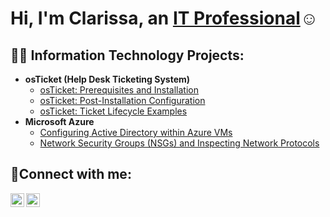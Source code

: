 <h1>Hi, I'm Clarissa, an <a href="https://linkedin.com/in/clarissa-ingraham-53602a18b/">IT Professional</a>☺</h1>

<h2>👨‍💻 Information Technology Projects:</h2>

- <b>osTicket (Help Desk Ticketing System)</b>
  - [osTicket: Prerequisites and Installation](https://github.com/ClarissaIngraham/osticket-prereqs)
  - [osTicket: Post-Installation Configuration](https://github.com/ClarissaIngraham/post-install-config)
  - [osTicket: Ticket Lifecycle Examples](https://github.com/ClarissaIngraham/ticket-lifecycle)
- <b>Microsoft Azure</b>
  - [Configuring Active Directory within Azure VMs](https://github.com/ClarissaIngraham/configure-ad)
  - [Network Security Groups (NSGs) and Inspecting Network Protocols](https://github.com/ClarissaIngraham/azure-network-protocols)

<h2>🤳Connect with me:</h2>

[<img align="left" alt="Josh | LinkedIn" width="22px" src="https://cdn.jsdelivr.net/npm/simple-icons@v3/icons/linkedin.svg" />][linkedin]
[<img align="left" alt="Josh | Instagram" width="22px" src="https://cdn.jsdelivr.net/npm/simple-icons@v3/icons/instagram.svg" />][instagram]

[instagram]: https://www.instagram.com/Josh
[linkedin]:  https://www.linkedin.com/in/clarissa-ingraham-53602a18b/
